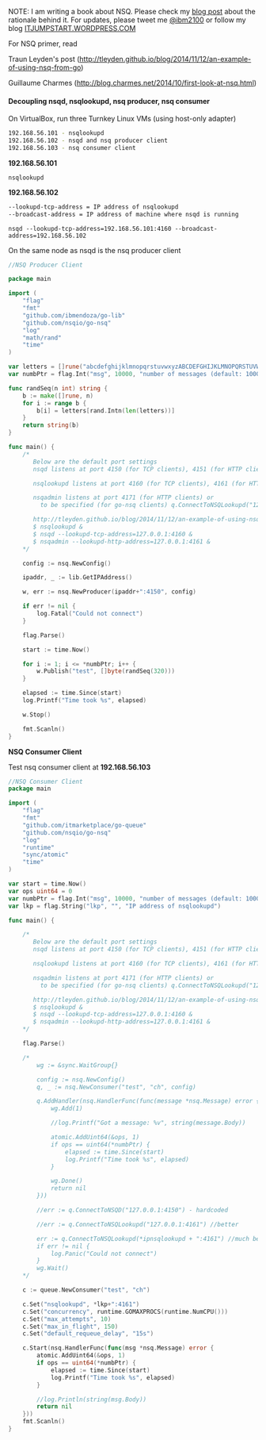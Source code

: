 NOTE: I am writing a book about NSQ. Please check my [blog post](https://itjumpstart.wordpress.com/2015/12/01/im-writing-a-book-about-nsq/) about the rationale behind it. For updates, please tweet me [@ibm2100](https://twitter.com/ibm2100) or follow my blog [ITJUMPSTART.WORDPRESS.COM](https://itjumpstart.wordpress.com)

For NSQ primer, read

Traun Leyden's post (http://tleyden.github.io/blog/2014/11/12/an-example-of-using-nsq-from-go)

Guillaume Charmes (http://blog.charmes.net/2014/10/first-look-at-nsq.html)

#### Decoupling nsqd, nsqlookupd, nsq producer, nsq consumer

On VirtualBox, run three Turnkey Linux VMs (using host-only adapter)

```bash
192.168.56.101 - nsqlookupd
192.168.56.102 - nsqd and nsq producer client
192.168.56.103 - nsq consumer client
```

**192.168.56.101**

```
nsqlookupd
```

**192.168.56.102**

```bash
--lookupd-tcp-address = IP address of nsqlookupd
--broadcast-address = IP address of machine where nsqd is running
```

```
nsqd --lookupd-tcp-address=192.168.56.101:4160 --broadcast-address=192.168.56.102
```

On the same node as nsqd is the nsq producer client

```go
//NSQ Producer Client

package main

import (
	"flag"
	"fmt"
	"github.com/ibmendoza/go-lib"
	"github.com/nsqio/go-nsq"
	"log"
	"math/rand"
	"time"
)

var letters = []rune("abcdefghijklmnopqrstuvwxyzABCDEFGHIJKLMNOPQRSTUVWXYZ!@#$%^&*()1234567890")
var numbPtr = flag.Int("msg", 10000, "number of messages (default: 10000)")

func randSeq(n int) string {
	b := make([]rune, n)
	for i := range b {
		b[i] = letters[rand.Intn(len(letters))]
	}
	return string(b)
}

func main() {
	/*
	   Below are the default port settings
	   nsqd listens at port 4150 (for TCP clients), 4151 (for HTTP clients)

	   nsqlookupd listens at port 4160 (for TCP clients), 4161 (for HTTP clients)

	   nsqadmin listens at port 4171 (for HTTP clients) or
	     to be specified (for go-nsq clients) q.ConnectToNSQLookupd("127.0.0.1:4161")

	   http://tleyden.github.io/blog/2014/11/12/an-example-of-using-nsq-from-go/
	   $ nsqlookupd &
	   $ nsqd --lookupd-tcp-address=127.0.0.1:4160 &
	   $ nsqadmin --lookupd-http-address=127.0.0.1:4161 &
	*/

	config := nsq.NewConfig()

	ipaddr, _ := lib.GetIPAddress()

	w, err := nsq.NewProducer(ipaddr+":4150", config)

	if err != nil {
		log.Fatal("Could not connect")
	}

	flag.Parse()

	start := time.Now()

	for i := 1; i <= *numbPtr; i++ {
		w.Publish("test", []byte(randSeq(320)))
	}

	elapsed := time.Since(start)
	log.Printf("Time took %s", elapsed)

	w.Stop()

	fmt.Scanln()
}
```

**NSQ Consumer Client**

Test nsq consumer client at **192.168.56.103**

```go
//NSQ Consumer Client
package main

import (
	"flag"
	"fmt"
	"github.com/itmarketplace/go-queue"
	"github.com/nsqio/go-nsq"
	"log"
	"runtime"
	"sync/atomic"
	"time"
)

var start = time.Now()
var ops uint64 = 0
var numbPtr = flag.Int("msg", 10000, "number of messages (default: 10000)")
var lkp = flag.String("lkp", "", "IP address of nsqlookupd")

func main() {

	/*
	   Below are the default port settings
	   nsqd listens at port 4150 (for TCP clients), 4151 (for HTTP clients)

	   nsqlookupd listens at port 4160 (for TCP clients), 4161 (for HTTP clients)

	   nsqadmin listens at port 4171 (for HTTP clients) or
	     to be specified (for go-nsq clients) q.ConnectToNSQLookupd("127.0.0.1:4161")

	   http://tleyden.github.io/blog/2014/11/12/an-example-of-using-nsq-from-go/
	   $ nsqlookupd &
	   $ nsqd --lookupd-tcp-address=127.0.0.1:4160 &
	   $ nsqadmin --lookupd-http-address=127.0.0.1:4161 &
	*/

	flag.Parse()

	/*
		wg := &sync.WaitGroup{}

		config := nsq.NewConfig()
		q, _ := nsq.NewConsumer("test", "ch", config)

		q.AddHandler(nsq.HandlerFunc(func(message *nsq.Message) error {
			wg.Add(1)

			//log.Printf("Got a message: %v", string(message.Body))

			atomic.AddUint64(&ops, 1)
			if ops == uint64(*numbPtr) {
				elapsed := time.Since(start)
				log.Printf("Time took %s", elapsed)
			}

			wg.Done()
			return nil
		}))

		//err := q.ConnectToNSQD("127.0.0.1:4150") - hardcoded

		//err := q.ConnectToNSQLookupd("127.0.0.1:4161") //better

		err := q.ConnectToNSQLookupd(*ipnsqlookupd + ":4161") //much better
		if err != nil {
			log.Panic("Could not connect")
		}
		wg.Wait()
	*/

	c := queue.NewConsumer("test", "ch")

	c.Set("nsqlookupd", *lkp+":4161")
	c.Set("concurrency", runtime.GOMAXPROCS(runtime.NumCPU()))
	c.Set("max_attempts", 10)
	c.Set("max_in_flight", 150)
	c.Set("default_requeue_delay", "15s")

	c.Start(nsq.HandlerFunc(func(msg *nsq.Message) error {
		atomic.AddUint64(&ops, 1)
		if ops == uint64(*numbPtr) {
			elapsed := time.Since(start)
			log.Printf("Time took %s", elapsed)
		}

		//log.Println(string(msg.Body))
		return nil
	}))
	fmt.Scanln()
}
```
